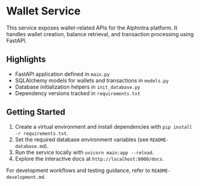 # Wallet Service

This service exposes wallet-related APIs for the Alphintra platform. It handles wallet creation, balance retrieval, and transaction processing using FastAPI.

## Highlights
- FastAPI application defined in `main.py`
- SQLAlchemy models for wallets and transactions in `models.py`
- Database initialization helpers in `init_database.py`
- Dependency versions tracked in `requirements.txt`

## Getting Started
1. Create a virtual environment and install dependencies with `pip install -r requirements.txt`.
2. Set the required database environment variables (see `README-database.md`).
3. Run the service locally with `uvicorn main:app --reload`.
4. Explore the interactive docs at `http://localhost:8000/docs`.

For development workflows and testing guidance, refer to `README-development.md`.
